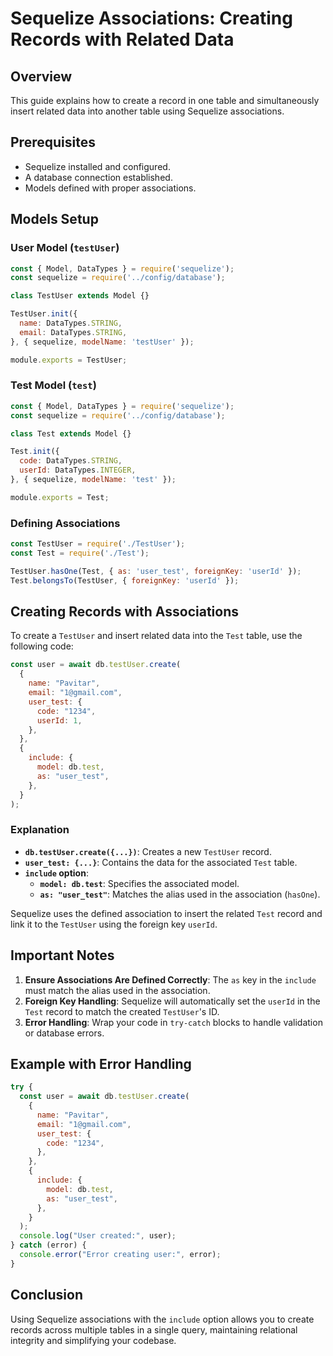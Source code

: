 # Sequelize Associations: Creating Records with Related Data

## Overview

This guide explains how to create a record in one table and simultaneously insert related data into another table using Sequelize associations.

## Prerequisites

- Sequelize installed and configured.
- A database connection established.
- Models defined with proper associations.

## Models Setup

### User Model (`testUser`)
```js
const { Model, DataTypes } = require('sequelize');
const sequelize = require('../config/database');

class TestUser extends Model {}

TestUser.init({
  name: DataTypes.STRING,
  email: DataTypes.STRING,
}, { sequelize, modelName: 'testUser' });

module.exports = TestUser;
```

### Test Model (`test`)
```js
const { Model, DataTypes } = require('sequelize');
const sequelize = require('../config/database');

class Test extends Model {}

Test.init({
  code: DataTypes.STRING,
  userId: DataTypes.INTEGER,
}, { sequelize, modelName: 'test' });

module.exports = Test;
```

### Defining Associations
```js
const TestUser = require('./TestUser');
const Test = require('./Test');

TestUser.hasOne(Test, { as: 'user_test', foreignKey: 'userId' });
Test.belongsTo(TestUser, { foreignKey: 'userId' });
```

## Creating Records with Associations

To create a `TestUser` and insert related data into the `Test` table, use the following code:

```js
const user = await db.testUser.create(
  {
    name: "Pavitar",
    email: "1@gmail.com",
    user_test: {
      code: "1234",
      userId: 1,
    },
  },
  {
    include: {
      model: db.test,
      as: "user_test",
    },
  }
);
```

### Explanation

- **`db.testUser.create({...})`**: Creates a new `TestUser` record.
- **`user_test: {...}`**: Contains the data for the associated `Test` table.
- **`include` option**:
  - **`model: db.test`**: Specifies the associated model.
  - **`as: "user_test"`**: Matches the alias used in the association (`hasOne`).

Sequelize uses the defined association to insert the related `Test` record and link it to the `TestUser` using the foreign key `userId`.

## Important Notes

1. **Ensure Associations Are Defined Correctly**: The `as` key in the `include` must match the alias used in the association.
2. **Foreign Key Handling**: Sequelize will automatically set the `userId` in the `Test` record to match the created `TestUser`'s ID.
3. **Error Handling**: Wrap your code in `try-catch` blocks to handle validation or database errors.

## Example with Error Handling

```js
try {
  const user = await db.testUser.create(
    {
      name: "Pavitar",
      email: "1@gmail.com",
      user_test: {
        code: "1234",
      },
    },
    {
      include: {
        model: db.test,
        as: "user_test",
      },
    }
  );
  console.log("User created:", user);
} catch (error) {
  console.error("Error creating user:", error);
}
```

## Conclusion

Using Sequelize associations with the `include` option allows you to create records across multiple tables in a single query, maintaining relational integrity and simplifying your codebase.

